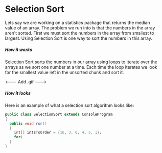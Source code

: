 # Selection Sort
Lets say we are working on a statistics package that returns the median value of an array. The problem we run into is that the numbers in the array aren't sorted. First we must sort the numbers in the array from smallest to largest. Using Selection Sort is one way to sort the numbers in this array.


##### How it works

Selection Sort sorts the numbers in our array using loops to iterate over the arrays as we sort one number at a time. Each time the loop iterates we look for the smallest value left in the unsorted chunk and sort it. 

<--- Add .gif --->

##### How it looks

Here is an example of what a selection sort algorithm looks like:

```Java
public class SelectionSort extends ConsoleProgram 
{
  public void run() 
  {
    int[] intsToOrder = {10, 3, 6, 4, 5, 1};
    for(
  }
}

```
